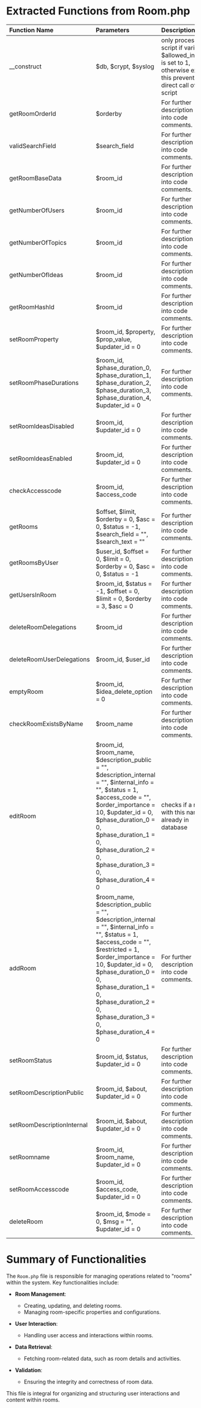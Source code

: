 # Extracted Functions from Room.php

| Function Name              | Parameters                                                                                                                                                                                                                                                                                         | Description                                                                                                           |
|:---------------------------|:---------------------------------------------------------------------------------------------------------------------------------------------------------------------------------------------------------------------------------------------------------------------------------------------------|:----------------------------------------------------------------------------------------------------------------------|
| __construct                | $db, $crypt, $syslog                                                                                                                                                                                                                                                                               | only process script if variable $allowed_include is set to 1, otherwise exit this prevents direct call of this script |
| getRoomOrderId             | $orderby                                                                                                                                                                                                                                                                                           | For further description look into code comments.                                                                                              |
| validSearchField           | $search_field                                                                                                                                                                                                                                                                                      | For further description look into code comments.                                                                                              |
| getRoomBaseData            | $room_id                                                                                                                                                                                                                                                                                           | For further description look into code comments.                                                                                              |
| getNumberOfUsers           | $room_id                                                                                                                                                                                                                                                                                           | For further description look into code comments.                                                                                              |
| getNumberOfTopics          | $room_id                                                                                                                                                                                                                                                                                           | For further description look into code comments.                                                                                              |
| getNumberOfIdeas           | $room_id                                                                                                                                                                                                                                                                                           | For further description look into code comments.                                                                                              |
| getRoomHashId              | $room_id                                                                                                                                                                                                                                                                                           | For further description look into code comments.                                                                                              |
| setRoomProperty            | $room_id, $property, $prop_value, $updater_id = 0                                                                                                                                                                                                                                                  | For further description look into code comments.                                                                                              |
| setRoomPhaseDurations      | $room_id, $phase_duration_0,  $phase_duration_1,  $phase_duration_2,  $phase_duration_3,  $phase_duration_4, $updater_id = 0                                                                                                                                                                       | For further description look into code comments.                                                                                              |
| setRoomIdeasDisabled       | $room_id, $updater_id = 0                                                                                                                                                                                                                                                                          | For further description look into code comments.                                                                                              |
| setRoomIdeasEnabled        | $room_id, $updater_id = 0                                                                                                                                                                                                                                                                          | For further description look into code comments.                                                                                              |
| checkAccesscode            | $room_id, $access_code                                                                                                                                                                                                                                                                             | For further description look into code comments.                                                                                              |
| getRooms                   | $offset, $limit, $orderby = 0, $asc = 0, $status = -1, $search_field = "", $search_text = ""                                                                                                                                                                                                       | For further description look into code comments.                                                                                              |
| getRoomsByUser             | $user_id, $offset = 0, $limit = 0, $orderby = 0, $asc = 0, $status = -1                                                                                                                                                                                                                            | For further description look into code comments.                                                                                              |
| getUsersInRoom             | $room_id, $status = -1, $offset = 0, $limit = 0, $orderby = 3, $asc = 0                                                                                                                                                                                                                            | For further description look into code comments.                                                                                              |
| deleteRoomDelegations      | $room_id                                                                                                                                                                                                                                                                                           | For further description look into code comments.                                                                                              |
| deleteRoomUserDelegations  | $room_id, $user_id                                                                                                                                                                                                                                                                                 | For further description look into code comments.                                                                                              |
| emptyRoom                  | $room_id, $idea_delete_option = 0                                                                                                                                                                                                                                                                  | For further description look into code comments.                                                                                              |
| checkRoomExistsByName      | $room_name                                                                                                                                                                                                                                                                                         | For further description look into code comments.                                                                                              |
| editRoom                   | $room_id, $room_name, $description_public = "", $description_internal = "", $internal_info = "", $status = 1, $access_code = "", $order_importance = 10, $updater_id = 0, $phase_duration_0 = 0, $phase_duration_1 = 0, $phase_duration_2 = 0, $phase_duration_3 = 0,  $phase_duration_4 = 0       | checks if a room with this name is already in database                                                                |
| addRoom                    | $room_name, $description_public = "", $description_internal = "", $internal_info = "", $status = 1, $access_code = "", $restricted = 1, $order_importance = 10, $updater_id = 0, $phase_duration_0 = 0, $phase_duration_1 = 0, $phase_duration_2 = 0, $phase_duration_3 = 0, $phase_duration_4 = 0 | For further description look into code comments.                                                                                              |
| setRoomStatus              | $room_id, $status, $updater_id = 0                                                                                                                                                                                                                                                                 | For further description look into code comments.                                                                                              |
| setRoomDescriptionPublic   | $room_id, $about, $updater_id = 0                                                                                                                                                                                                                                                                  | For further description look into code comments.                                                                                              |
| setRoomDescriptionInternal | $room_id, $about, $updater_id = 0                                                                                                                                                                                                                                                                  | For further description look into code comments.                                                                                              |
| setRoomname                | $room_id, $room_name, $updater_id = 0                                                                                                                                                                                                                                                              | For further description look into code comments.                                                                                              |
| setRoomAccesscode          | $room_id, $access_code, $updater_id = 0                                                                                                                                                                                                                                                            | For further description look into code comments.                                                                                              |
| deleteRoom                 | $room_id, $mode = 0, $msg = "", $updater_id = 0                                                                                                                                                                                                                                                    | For further description look into code comments.                                                                                              |

# Summary of Functionalities


The `Room.php` file is responsible for managing operations related to "rooms" within the system. Key functionalities include:

- **Room Management**:
  - Creating, updating, and deleting rooms.
  - Managing room-specific properties and configurations.

- **User Interaction**:
  - Handling user access and interactions within rooms.

- **Data Retrieval**:
  - Fetching room-related data, such as room details and activities.

- **Validation**:
  - Ensuring the integrity and correctness of room data.

This file is integral for organizing and structuring user interactions and content within rooms.
